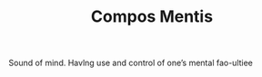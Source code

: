 ---
title: Compos Mentis
letter: C
permalink: "/definitions/bld-compos-mentis.html"
body: Sound of mind. Havlng use and control of one’s mental fao-ultiee
published_at: '2018-07-07'
source: Black's Law Dictionary 2nd Ed (1910)
layout: post
---